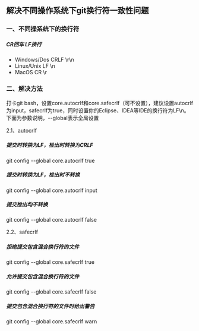 ## 解决不同操作系统下git换行符一致性问题

### 一、不同操系统下的换行符

##### CR回车 LF换行

* Windows/Dos CRLF \r\n
* Linux/Unix LF \n
* MacOS CR \r

### 二、解决方法

打卡git bash，设置core.autocrlf和core.safecrlf（可不设置），建议设置autocrlf为input，safecrlf为true，同时设置你的Eclipse、IDEA等IDE的换行符为LF\n。
下面为参数说明，--global表示全局设置

2.1、autocrlf

##### 提交时转换为LF，检出时转换为CRLF
git config --global core.autocrlf true

##### 提交时转换为LF，检出时不转换
git config --global core.autocrlf input

##### 提交检出均不转换
git config --global core.autocrlf false

2.2、safecrlf

##### 拒绝提交包含混合换行符的文件
git config --global core.safecrlf true

##### 允许提交包含混合换行符的文件
git config --global core.safecrlf false

##### 提交包含混合换行符的文件时给出警告
git config --global core.safecrlf warn